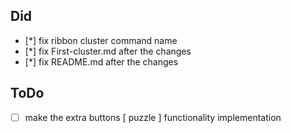 ## Did

-   [*] fix ribbon cluster command name
-   [*] fix First-cluster.md after the changes
-   [*] fix README.md after the changes

## ToDo

-   [ ] make the extra buttons [ puzzle ] functionality implementation
